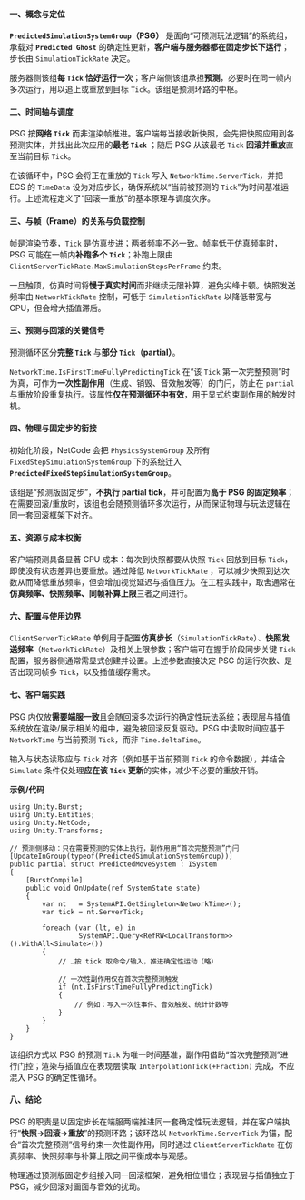 #### 一、概念与定位

**`PredictedSimulationSystemGroup`（PSG）** 是面向“可预测玩法逻辑”的系统组，承载对 **`Predicted Ghost`** 的确定性更新，**客户端与服务器都在固定步长下运行**；步长由 `SimulationTickRate` 决定。

服务器侧该组**每 `Tick` 恰好运行一次**；客户端侧该组承担**预测**，必要时在同一帧内多次运行，用以追上或重放到目标 `Tick`。该组是预测环路的中枢。

#### 二、时间轴与调度

PSG 按**网络 `Tick`** 而非渲染帧推进。客户端每当接收新快照，会先把快照应用到各预测实体，并找出此次应用的**最老 `Tick`** ；随后 PSG 从该最老 `Tick` **回滚并重放**直至当前目标 `Tick`。

在该循环中，PSG 会将正在重放的 `Tick` 写入 `NetworkTime.ServerTick`，并把 ECS 的 `TimeData` 设为对应步长，确保系统以“当前被预测的 `Tick`”为时间基准运行。上述流程定义了“回滚—重放”的基本原理与调度次序。

#### 三、与帧（Frame）的关系与负载控制

帧是渲染节奏，`Tick` 是仿真步进；两者频率不必一致。帧率低于仿真频率时，PSG 可能在一帧内**补跑多个 `Tick`**；补跑上限由 `ClientServerTickRate.MaxSimulationStepsPerFrame` 约束。

一旦触顶，仿真时间将**慢于真实时间**而非继续无限补算，避免尖峰卡顿。快照发送频率由 `NetworkTickRate` 控制，可低于 `SimulationTickRate` 以降低带宽与 CPU，但会增大插值滞后。

#### 三、预测与回滚的关键信号

预测循环区分**完整 `Tick`** 与**部分 `Tick`（partial）**。

`NetworkTime.IsFirstTimeFullyPredictingTick` 在“该 `Tick` 第一次完整预测”时为真，可作为**一次性副作用**（生成、销毁、音效触发等）的门闩，防止在 `partial` 与重放阶段重复执行。该属性**仅在预测循环中有效**，用于显式约束副作用的触发时机。

#### 四、物理与固定步的衔接

初始化阶段，NetCode 会把 `PhysicsSystemGroup` 及所有 `FixedStepSimulationSystemGroup` 下的系统迁入 **`PredictedFixedStepSimulationSystemGroup`**。

该组是“预测版固定步”，**不执行 partial tick**，并可配置为**高于 PSG 的固定频率**；在需要回滚/重放时，该组也会随预测循环多次运行，从而保证物理与玩法逻辑在同一套回滚框架下对齐。

#### 五、资源与成本权衡

客户端预测具备显著 CPU 成本：每次到快照都要从快照 `Tick` 回放到目标 `Tick`，即使没有状态差异也要重放。通过降低 `NetworkTickRate` ，可以减少快照到达次数从而降低重放频率，但会增加视觉延迟与插值压力。在工程实践中，取舍通常在**仿真频率、快照频率、同帧补算上限**三者之间进行。

#### 六、配置与使用边界

`ClientServerTickRate` 单例用于配置**仿真步长**（`SimulationTickRate`）、**快照发送频率**（`NetworkTickRate`）及相关上限参数；客户端可在握手阶段同步关键 `Tick` 配置，服务器侧通常需显式创建并设置。上述参数直接决定 PSG 的运行次数、是否出现同帧多 `Tick`，以及插值缓存需求。

#### 七、客户端实践

PSG 内仅放**需要端服一致**且会随回滚多次运行的确定性玩法系统；表现层与插值系统放在渲染/展示相关的组中，避免被回滚反复驱动。PSG 中读取时间应基于 `NetworkTime` 与当前预测 `Tick`，而非 `Time.deltaTime`。

输入与状态读取应与 `Tick` 对齐（例如基于当前预测 `Tick` 的命令数据），并结合 `Simulate` 条件仅处理**应在该 `Tick` 更新**的实体，减少不必要的重放开销。

**示例/代码**
```
using Unity.Burst;
using Unity.Entities;
using Unity.NetCode;
using Unity.Transforms;

// 预测侧移动：只在需要预测的实体上执行，副作用用“首次完整预测”门闩
[UpdateInGroup(typeof(PredictedSimulationSystemGroup))]
public partial struct PredictedMoveSystem : ISystem
{
    [BurstCompile]
    public void OnUpdate(ref SystemState state)
    {
        var nt   = SystemAPI.GetSingleton<NetworkTime>();
        var tick = nt.ServerTick;

        foreach (var (lt, e) in
                 SystemAPI.Query<RefRW<LocalTransform>>().WithAll<Simulate>())
        {
            // …按 tick 取命令/输入，推进确定性运动（略）

            // 一次性副作用仅在首次完整预测触发
            if (nt.IsFirstTimeFullyPredictingTick)
            {
                // 例如：写入一次性事件、音效触发、统计计数等
            }
        }
    }
}

```
该组织方式以 PSG 的预测 `Tick` 为唯一时间基准，副作用借助“首次完整预测”进行门控；渲染与插值应在表现层读取 `InterpolationTick(+Fraction)` 完成，不应混入 PSG 的确定性循环。

#### 八、结论

PSG 的职责是以固定步长在端服两端推进同一套确定性玩法逻辑，并在客户端执行“**快照→回滚→重放**”的预测环路；该环路以 `NetworkTime.ServerTick` 为锚，配合“首次完整预测”信号约束一次性副作用，同时通过 `ClientServerTickRate` 在仿真频率、快照频率与补算上限之间平衡成本与观感。

物理通过预测版固定步组接入同一回滚框架，避免相位错位；表现层与插值独立于 PSG，减少回滚对画面与音效的扰动。